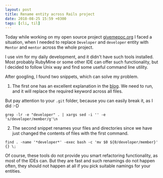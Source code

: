 ```yaml
---
layout: post
title: Rename entity across Rails project
date: 2018-08-25 15:59 +0300
tags: [cli, til]
---
```


Today while working on my open source project [givemepoc.org](https://github.com/howtohireme/give-me-poc) I faced a situation,
when I needed to replace `Developer` and `developer` entity with `Mentor` and `mentor`
across the whole project.

I use vim for my daily development, and it didn't have such tools installed. Most probably
RubyMine or some other IDE can offer such functionality, but I decided to follow Unix way
and find some useful command line utility.

After googling, I found two snippets, which can solve my problem.

1. The first one has an excellent explanation in the [blog](https://isaacsukin.com/news/2013/06/command-line-tip-replace-word-all-files-directory).
We need to run, and it will replace the required keyword across all files.

But pay attention to your `.git` folder, because you can easily break it, as I did :-D

`grep -lr -e "developer" . | xargs sed -i '' -e 's/developer/member/g'\n`


2. The second snippet renames your files and directories since we have just changed the contents of files with the first command.

`find . -name '*developer*' -exec bash -c 'mv $0 ${0/developer/member}' {} \;`

Of course, these tools do not provide you smart refactoring functionality, as most of the IDEs can.
But they are fast and such renamings do not happen often, they should not happen at all if you pick suitable namings for your entities.
